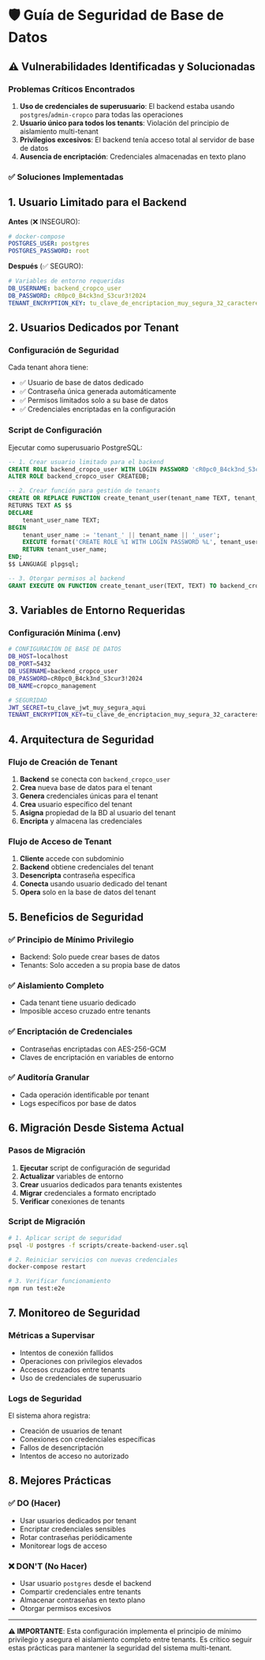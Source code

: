 # 🛡️ Guía de Seguridad de Base de Datos

## ⚠️ Vulnerabilidades Identificadas y Solucionadas

### Problemas Críticos Encontrados

1. **Uso de credenciales de superusuario**: El backend estaba usando `postgres`/`admin-cropco` para todas las operaciones
2. **Usuario único para todos los tenants**: Violación del principio de aislamiento multi-tenant
3. **Privilegios excesivos**: El backend tenía acceso total al servidor de base de datos
4. **Ausencia de encriptación**: Credenciales almacenadas en texto plano

### ✅ Soluciones Implementadas

## 1. Usuario Limitado para el Backend

**Antes** (❌ INSEGURO):
```yaml
# docker-compose
POSTGRES_USER: postgres
POSTGRES_PASSWORD: root
```

**Después** (✅ SEGURO):
```yaml
# Variables de entorno requeridas
DB_USERNAME: backend_cropco_user
DB_PASSWORD: cR0pc0_B4ck3nd_S3cur3!2024
TENANT_ENCRYPTION_KEY: tu_clave_de_encriptacion_muy_segura_32_caracteres
```

## 2. Usuarios Dedicados por Tenant

### Configuración de Seguridad

Cada tenant ahora tiene:
- ✅ Usuario de base de datos dedicado
- ✅ Contraseña única generada automáticamente
- ✅ Permisos limitados solo a su base de datos
- ✅ Credenciales encriptadas en la configuración

### Script de Configuración

Ejecutar como superusuario PostgreSQL:

```sql
-- 1. Crear usuario limitado para el backend
CREATE ROLE backend_cropco_user WITH LOGIN PASSWORD 'cR0pc0_B4ck3nd_S3cur3!2024';
ALTER ROLE backend_cropco_user CREATEDB;

-- 2. Crear función para gestión de tenants
CREATE OR REPLACE FUNCTION create_tenant_user(tenant_name TEXT, tenant_password TEXT)
RETURNS TEXT AS $$
DECLARE
    tenant_user_name TEXT;
BEGIN
    tenant_user_name := 'tenant_' || tenant_name || '_user';
    EXECUTE format('CREATE ROLE %I WITH LOGIN PASSWORD %L', tenant_user_name, tenant_password);
    RETURN tenant_user_name;
END;
$$ LANGUAGE plpgsql;

-- 3. Otorgar permisos al backend
GRANT EXECUTE ON FUNCTION create_tenant_user(TEXT, TEXT) TO backend_cropco_user;
```

## 3. Variables de Entorno Requeridas

### Configuración Mínima (.env)

```bash
# CONFIGURACIÓN DE BASE DE DATOS
DB_HOST=localhost
DB_PORT=5432
DB_USERNAME=backend_cropco_user
DB_PASSWORD=cR0pc0_B4ck3nd_S3cur3!2024
DB_NAME=cropco_management

# SEGURIDAD
JWT_SECRET=tu_clave_jwt_muy_segura_aqui
TENANT_ENCRYPTION_KEY=tu_clave_de_encriptacion_muy_segura_32_caracteres
```

## 4. Arquitectura de Seguridad

### Flujo de Creación de Tenant

1. **Backend** se conecta con `backend_cropco_user`
2. **Crea** nueva base de datos para el tenant
3. **Genera** credenciales únicas para el tenant
4. **Crea** usuario específico del tenant
5. **Asigna** propiedad de la BD al usuario del tenant
6. **Encripta** y almacena las credenciales

### Flujo de Acceso de Tenant

1. **Cliente** accede con subdominio
2. **Backend** obtiene credenciales del tenant
3. **Desencripta** contraseña específica
4. **Conecta** usando usuario dedicado del tenant
5. **Opera** solo en la base de datos del tenant

## 5. Beneficios de Seguridad

### ✅ Principio de Mínimo Privilegio
- Backend: Solo puede crear bases de datos
- Tenants: Solo acceden a su propia base de datos

### ✅ Aislamiento Completo
- Cada tenant tiene usuario dedicado
- Imposible acceso cruzado entre tenants

### ✅ Encriptación de Credenciales
- Contraseñas encriptadas con AES-256-GCM
- Claves de encriptación en variables de entorno

### ✅ Auditoría Granular
- Cada operación identificable por tenant
- Logs específicos por base de datos

## 6. Migración Desde Sistema Actual

### Pasos de Migración

1. **Ejecutar** script de configuración de seguridad
2. **Actualizar** variables de entorno
3. **Crear** usuarios dedicados para tenants existentes
4. **Migrar** credenciales a formato encriptado
5. **Verificar** conexiones de tenants

### Script de Migración

```bash
# 1. Aplicar script de seguridad
psql -U postgres -f scripts/create-backend-user.sql

# 2. Reiniciar servicios con nuevas credenciales
docker-compose restart

# 3. Verificar funcionamiento
npm run test:e2e
```

## 7. Monitoreo de Seguridad

### Métricas a Supervisar

- Intentos de conexión fallidos
- Operaciones con privilegios elevados
- Accesos cruzados entre tenants
- Uso de credenciales de superusuario

### Logs de Seguridad

El sistema ahora registra:
- Creación de usuarios de tenant
- Conexiones con credenciales específicas
- Fallos de desencriptación
- Intentos de acceso no autorizado

## 8. Mejores Prácticas

### ✅ DO (Hacer)
- Usar usuarios dedicados por tenant
- Encriptar credenciales sensibles
- Rotar contraseñas periódicamente
- Monitorear logs de acceso

### ❌ DON'T (No Hacer)
- Usar usuario `postgres` desde el backend
- Compartir credenciales entre tenants
- Almacenar contraseñas en texto plano
- Otorgar permisos excesivos

---

**⚠️ IMPORTANTE**: Esta configuración implementa el principio de mínimo privilegio y asegura el aislamiento completo entre tenants. Es crítico seguir estas prácticas para mantener la seguridad del sistema multi-tenant. 